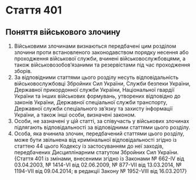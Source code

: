 Cтаття 401
====
Поняття військового злочину
----
1. Військовими злочинами визнаються передбачені цим розділом злочини проти встановленого законодавством порядку несення або проходження військової служби, вчинені військовослужбовцями, а також військовозобов’язаними та резервістами під час проходження зборів.
2. За відповідними статтями цього розділу несуть відповідальність військовослужбовці Збройних Сил України, Служби безпеки України, Державної прикордонної служби України, Національної гвардії України та інших військових формувань, утворених відповідно до законів України, Державної спеціальної служби транспорту, Державної служби спеціального зв’язку та захисту інформації України, а також інші особи, визначені законом.
3. Особи, не зазначені у цій статті, за співучасть у військових злочинах підлягають відповідальності за відповідними статтями цього розділу.
4. Особа, яка вчинила злочин, передбачений статтями цього розділу, може бути звільнена від кримінальної відповідальності згідно із статтею 44 цього Кодексу із застосуванням до неї заходів, передбачених Дисциплінарним статутом Збройних Сил України.
{Стаття 401 із змінами, внесеними згідно із Законами № 662-IV від 03.04.2003, № 1414-VI від 02.06.2009, № 877-VII від 13.03.2014, № 1194-VII від 09.04.2014; в редакції Закону № 1952-VIII від 16.03.2017}
